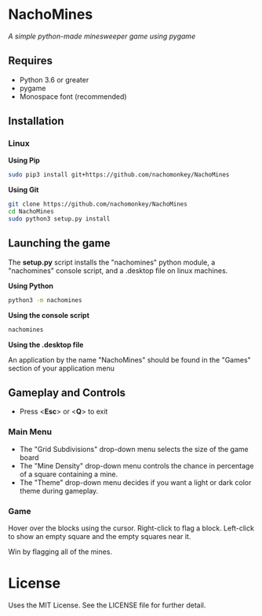 # NachoMines
*A simple python-made minesweeper game using pygame*
## Requires
* Python 3.6 or greater
* pygame
* Monospace font (recommended)

## Installation
### Linux

**Using Pip**

```bash
sudo pip3 install git+https://github.com/nachomonkey/NachoMines
```

**Using Git**

```bash
git clone https://github.com/nachomonkey/NachoMines
cd NachoMines
sudo python3 setup.py install
```

## Launching the game

The **setup.py** script installs the "nachomines" python module, a "nachomines" console script, and a .desktop file on linux machines.

**Using Python**

```bash
python3 -m nachomines
```
**Using the console script**

```bash
nachomines
```

**Using the .desktop file**

An application by the name "NachoMines" should be found in the "Games" section of your application menu

## Gameplay and Controls
* Press <**Esc**> or <**Q**> to exit
### Main Menu

* The "Grid Subdivisions" drop-down menu selects the size of the game board
* The "Mine Density" drop-down menu controls the chance in percentage of a square containing a mine.
* The "Theme" drop-down menu decides if you want a light or dark color theme during gameplay.

### Game
Hover over the blocks using the cursor. Right-click to flag a block.
Left-click to show an empty square and the empty squares near it.

Win by flagging all of the mines.

# License
Uses the MIT License. See the LICENSE file for further detail.
